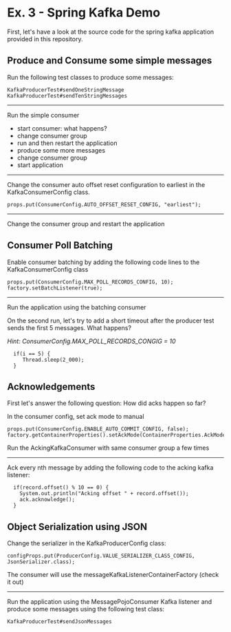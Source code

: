 # Ex. 3 - Spring Kafka Demo
First, let's have a look at the source code for the spring kafka application provided in this repository.

## Produce and Consume some simple messages
Run the following test classes to produce some messages:
```
KafkaProducerTest#sendOneStringMessage
KafkaProducerTest#sendTenStringMessages
```
---
Run the simple consumer
- start consumer: what happens?
- change consumer group
- run and then restart the application
- produce some more messages
- change consumer group
- start application

---
Change the consumer auto offset reset configuration to earliest in the KafkaConsumerConfig class.
```
props.put(ConsumerConfig.AUTO_OFFSET_RESET_CONFIG, "earliest");
```
---
Change the consumer group and restart the application

## Consumer Poll Batching

Enable consumer batching by adding the following code lines to the KafkaConsumerConfig class
```
props.put(ConsumerConfig.MAX_POLL_RECORDS_CONFIG, 10);
factory.setBatchListener(true);
```
---
Run the application using the batching consumer

On the second run, let's try to add a short timeout after the producer test sends the first 5 messages. What happens?

*Hint: ConsumerConfig.MAX_POLL_RECORDS_CONGIG = 10*
```
  if(i == 5) {
     Thread.sleep(2_000);
  }
```
## Acknowledgements
First let's answer the following question: How did acks happen so far?

In the consumer config, set ack mode to manual

```
props.put(ConsumerConfig.ENABLE_AUTO_COMMIT_CONFIG, false);
factory.getContainerProperties().setAckMode(ContainerProperties.AckMode.MANUAL_IMMEDIATE);
```

Run the AckingKafkaConsumer with same consumer group a few times

---
Ack every nth message by adding the following code to the acking kafka listener:
```
  if(record.offset() % 10 == 0) {
    System.out.println("Acking offset " + record.offset());
    ack.acknowledge();
  }
```

## Object Serialization using JSON
Change the serializer in the KafkaProducerConfig class:
```
configProps.put(ProducerConfig.VALUE_SERIALIZER_CLASS_CONFIG, JsonSerializer.class);
```

The consumer will use the messageKafkaListenerContainerFactory (check it out)

---		
Run the application using the MessagePojoConsumer Kafka listener and produce some messages using the following test class:
```
KafkaProducerTest#sendJsonMessages
```
